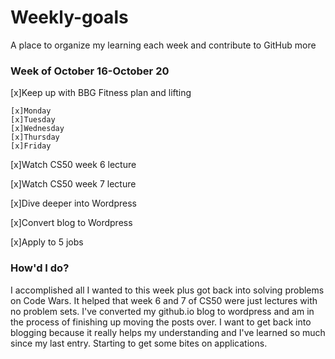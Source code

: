 # Weekly-goals
A place to organize my learning each week and contribute to GitHub more

### Week of October 16-October 20

[x]Keep up with BBG Fitness plan and lifting

    [x]Monday
    [x]Tuesday
    [x]Wednesday
    [x]Thursday
    [x]Friday

[x]Watch CS50 week 6 lecture

[x]Watch CS50 week 7 lecture

[x]Dive deeper into Wordpress

[x]Convert blog to Wordpress

[x]Apply to 5 jobs

### How'd I do?
I accomplished all I wanted to this week plus got back into solving problems on Code Wars. It helped that week 6 and 7 of CS50 were just lectures with no problem sets. I've converted my github.io blog to wordpress and am in the process of finishing up moving the posts over. I want to get back into blogging because it really helps my understanding and I've learned so much since my last entry. Starting to get some bites on applications.